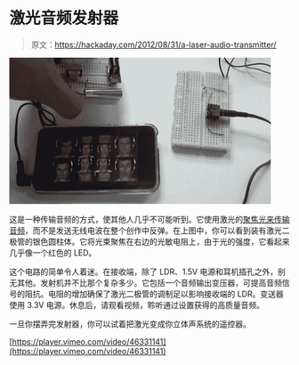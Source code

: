 # 激光音频发射器

> 原文：<https://hackaday.com/2012/08/31/a-laser-audio-transmitter/>

![](img/44d8b1140ff7681dc8391192c579132b.png "laser-audio-transmitter")

这是一种传输音频的方式，使其他人几乎不可能听到。它使用激光的[聚焦光来传输音频](http://www.treehouseprojects.ca/audiolight/)，而不是发送无线电波在整个创作中反弹。在上图中，你可以看到装有激光二极管的银色圆柱体。它将光束聚焦在右边的光敏电阻上，由于光的强度，它看起来几乎像一个红色的 LED。

这个电路的简单令人着迷。在接收端，除了 LDR、1.5V 电源和耳机插孔之外，别无其他。发射机并不比那个复杂多少。它包括一个音频输出变压器，可提高音频信号的阻抗。电阻的增加确保了激光二极管的调制足以影响接收端的 LDR。变送器使用 3.3V 电源。休息后，请观看视频，聆听通过设置获得的高质量音频。

一旦你摆弄完发射器，你可以试着把激光变成你立体声系统的遥控器。

[https://player.vimeo.com/video/46331141](https://player.vimeo.com/video/46331141)